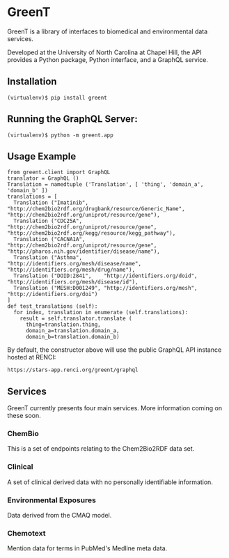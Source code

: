 # GreenT

GreenT is a library of interfaces to biomedical and environmental data services.

Developed at the University of North Carolina at Chapel Hill, the API provides a Python package, Python interface, and a GraphQL service.

## Installation

```
(virtualenv)$ pip install greent
```

## Running the GraphQL Server:
```
(virtualenv)$ python -m greent.app
```

## Usage Example

```
from greent.client import GraphQL
translator = GraphQL ()    
Translation = namedtuple ('Translation', [ 'thing', 'domain_a', 'domain_b' ])
translations = [
  Translation ("Imatinib",     "http://chem2bio2rdf.org/drugbank/resource/Generic_Name", "http://chem2bio2rdf.org/uniprot/resource/gene"),      
  Translation ("CDC25A",       "http://chem2bio2rdf.org/uniprot/resource/gene",          "http://chem2bio2rdf.org/kegg/resource/kegg_pathway"), 
  Translation ("CACNA1A",      "http://chem2bio2rdf.org/uniprot/resource/gene",          "http://pharos.nih.gov/identifier/disease/name"),      
  Translation ("Asthma",       "http://identifiers.org/mesh/disease/name",               "http://identifiers.org/mesh/drug/name"),              
  Translation ("DOID:2841",    "http://identifiers.org/doid",                            "http://identifiers.org/mesh/disease/id"),             
  Translation ("MESH:D001249", "http://identifiers.org/mesh",                            "http://identifiers.org/doi")
]
def test_translations (self):
  for index, translation in enumerate (self.translations):
    result = self.translator.translate (
      thing=translation.thing,
      domain_a=translation.domain_a,
      domain_b=translation.domain_b)
```

By default, the constructor above will use the public GraphQL API instance hosted at RENCI: 
```
https://stars-app.renci.org/greent/graphql
```

## Services

GreenT currently presents four main services. More information coming on these soon.

### ChemBio

This is a set of endpoints relating to the Chem2Bio2RDF data set.

### Clinical

A set of clinical derived data with no personally identifiable information.

### Environmental Exposures

Data derived from the CMAQ model.

### Chemotext

Mention data for terms in PubMed's Medline meta data.

